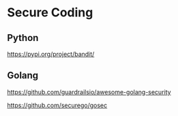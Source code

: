 # Secure Coding

## Python

https://pypi.org/project/bandit/

## Golang

https://github.com/guardrailsio/awesome-golang-security

https://github.com/securego/gosec

